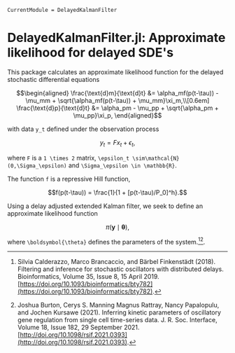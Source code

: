 ```@meta
CurrentModule = DelayedKalmanFilter
```

# DelayedKalmanFilter.jl: Approximate likelihood for delayed SDE's

This package calculates an approximate likelihood function for the delayed stochastic differential equations

```math
\begin{aligned}
\frac{\text{d}m}{\text{d}t} &= \alpha_mf(p(t-\tau)) - \mu_mm + \sqrt{\alpha_mf(p(t-\tau)) + \mu_mm}\xi_m,\\[0.6em]
\frac{\text{d}p}{\text{d}t} &= \alpha_pm - \mu_pp + \sqrt{\alpha_pm + \mu_pp}\xi_p,
\end{aligned}
```

with data ``y_t`` defined under the observation process

```math
y_t = F x_t + \epsilon_t,
```

where ``F`` is a ``1 \times 2`` matrix, ``\epsilon_t \sim\mathcal{N}(0,\Sigma_\epsilon)`` and ``\Sigma_\epsilon \in \mathbb{R}``.

The function ``f`` is a repressive Hill function,

```math
f(p(t-\tau)) = \frac{1}{1 + [p(t-\tau)/P_0]^h}.
```

Using a delay adjusted extended Kalman filter, we seek to define an approximate likelihood function

```math
\pi(\mathbf{y}\mid\boldsymbol{\theta}),
```

where ``\boldsymbol{\theta}`` defines the parameters of the system.[^Calderazzo2019][^Burton2021].

[^Calderazzo2019]: Silvia Calderazzo, Marco Brancaccio, and Bärbel Finkenstädt (2018). Filtering and inference for stochastic oscillators with distributed delays. Bioinformatics, Volume 35, Issue 8, 15 April 2019. [https://doi.org/10.1093/bioinformatics/bty782](https://doi.org/10.1093/bioinformatics/bty782).

[^Burton2021]: Joshua Burton, Cerys S. Manning Magnus Rattray, Nancy Papalopulu, and Jochen Kursawe (2021). Inferring kinetic parameters of oscillatory gene regulation from single cell time-series data. J. R. Soc. Interface, Volume 18, Issue 182, 29 September 2021. [http://doi.org/10.1098/rsif.2021.0393](http://doi.org/10.1098/rsif.2021.0393).